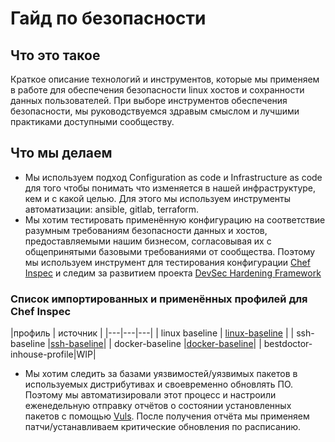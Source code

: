 # Гайд по безопасности

## Что это такое

Краткое описание технологий и инструментов, которые мы применяем в работе для обеспечения безопасности linux хостов и
сохранности данных пользователей. При выборе инструментов обеспечения безопасности, мы руководствуемся здравым смыслом
и лучшими практиками доступными сообществу.

## Что мы делаем

* Мы используем подход Configuration as code и Infrastructure as code для того чтобы понимать что изменяется в нашей
инфраструктуре, кем и с какой целью. Для этого мы используем инструменты автоматизации: ansible, gitlab, terraform.
* Мы хотим тестировать применённую конфигурацию на соответствие разумным требованиям безопасности данных и хостов,
предоставляемыми нашим бизнесом, согласовывая их с общепринятыми базовыми требованиями от сообщества.
Поэтому мы используем инструмент для тестирования конфигурации [Chef Inspec](inspec.io) и следим за развитием
проекта [DevSec Hardening Framework](dev-sec.io)

### Список импортированных и применённых профилей для Chef Inspec

|профиль | источник |
|---|---|---|
| linux baseline | [linux-baseline](/dev-sec/linux-baseline) |
| ssh-baseline |[ssh-baseline](/dev-sec/ssh-baseline)|
| docker-baseline |[docker-baseline](/dev-sec/docker-baseline)|
| bestdoctor-inhouse-profile|WIP|

* Мы хотим следить за базами уязвимостей/уязвимых пакетов в используемых дистрибутивах и своевременно обновлять ПО.
Поэтому мы автоматизировали этот процесс и настроили еженедельную отправку отчётов о состоянии установленных пакетов с
помощью [Vuls](vuls.io). После получения отчёта мы применяем патчи/устанавливаем критические обновления по расписанию.

